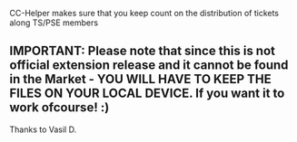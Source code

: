 CC-Helper makes sure that you keep count on the distribution of tickets along TS/PSE members


IMPORTANT:
Please note that since this is not official extension release and it cannot be found in the Market - YOU WILL HAVE TO KEEP THE FILES ON YOUR LOCAL DEVICE. If you want it to work ofcourse! :) 
----
Thanks to Vasil D.
